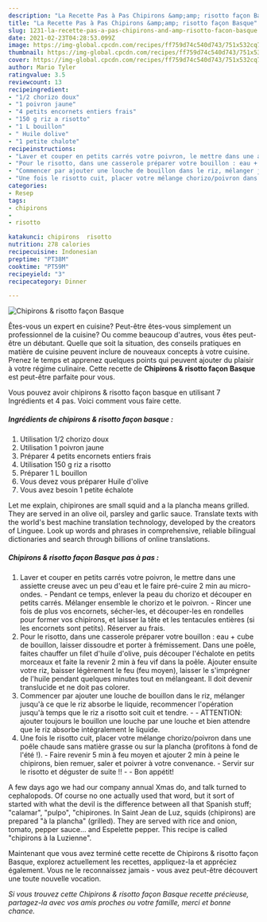 ```yaml
---
description: "La Recette Pas à Pas Chipirons &amp;amp; risotto façon Basque"
title: "La Recette Pas à Pas Chipirons &amp;amp; risotto façon Basque"
slug: 1231-la-recette-pas-a-pas-chipirons-and-amp-risotto-facon-basque
date: 2021-02-23T04:28:53.099Z
image: https://img-global.cpcdn.com/recipes/ff759d74c540d743/751x532cq70/chipirons-risotto-facon-basque-photo-principale-de-la-recette.jpg
thumbnail: https://img-global.cpcdn.com/recipes/ff759d74c540d743/751x532cq70/chipirons-risotto-facon-basque-photo-principale-de-la-recette.jpg
cover: https://img-global.cpcdn.com/recipes/ff759d74c540d743/751x532cq70/chipirons-risotto-facon-basque-photo-principale-de-la-recette.jpg
author: Mario Tyler
ratingvalue: 3.5
reviewcount: 13
recipeingredient:
- "1/2 chorizo doux"
- "1 poivron jaune"
- "4 petits encornets entiers frais"
- "150 g riz a risotto"
- "1 L bouillon"
- " Huile dolive"
- "1 petite chalote"
recipeinstructions:
- "Laver et couper en petits carrés votre poivron, le mettre dans une assiette creuse avec un peu d&#39;eau et le faire pré-cuire 2 min au micro-ondes. Pendant ce temps, enlever la peau du chorizo et découper en petits carrés. Mélanger ensemble le chorizo et le poivron. Rincer une fois de plus vos encornets, sécher-les, et découper-les en rondelles pour former vos chipirons, et laisser la tête et les tentacules entières (si les encornets sont petits). Réserver au frais."
- "Pour le risotto, dans une casserole préparer votre bouillon : eau + cube de bouillon, laisser dissoudre et porter à frémissement. Dans une poêle, faites chauffer un filet d&#39;huile d&#39;olive, puis découper l&#39;échalote en petits morceaux et faite la revenir 2 min à feu vif dans la poêle. Ajouter ensuite votre riz, baisser légèrement le feu (feu moyen), laisser le s&#39;imprégner de l&#39;huile pendant quelques minutes tout en mélangeant. Il doit devenir translucide et ne doit pas colorer."
- "Commencer par ajouter une louche de bouillon dans le riz, mélanger jusqu&#39;à ce que le riz absorbe le liquide, recommencer l&#39;opération jusqu&#39;à temps que le riz a risotto soit cuit et tendre.  ATTENTION: ajouter toujours le bouillon une louche par une louche et bien attendre que le riz absorbe intégralement le liquide."
- "Une fois le risotto cuit, placer votre mélange chorizo/poivron dans une poêle chaude sans matière grasse ou sur la plancha (profitons à fond de l&#39;été !). Faire revenir 5 min à feu moyen et ajouter 2 min à peine le chipirons, bien remuer, saler et poivrer à votre convenance. Servir sur le risotto et déguster de suite !!  Bon appétit!"
categories:
- Resep
tags:
- chipirons
- 
- risotto

katakunci: chipirons  risotto 
nutrition: 278 calories
recipecuisine: Indonesian
preptime: "PT38M"
cooktime: "PT59M"
recipeyield: "3"
recipecategory: Dinner

---
```



![Chipirons &amp; risotto façon Basque](https://img-global.cpcdn.com/recipes/ff759d74c540d743/751x532cq70/chipirons-risotto-facon-basque-photo-principale-de-la-recette.jpg)

Êtes-vous un expert en cuisine? Peut-être êtes-vous simplement un professionnel de la cuisine? Ou comme beaucoup d'autres, vous êtes peut-être un débutant. Quelle que soit la situation, des conseils pratiques en matière de cuisine peuvent inclure de nouveaux concepts à votre cuisine. Prenez le temps et apprenez quelques points qui peuvent ajouter du plaisir à votre régime culinaire. Cette recette de <strong> Chipirons &amp; risotto façon Basque </strong> est peut-être parfaite pour vous.

<!--inarticleads1-->

Vous pouvez avoir chipirons &amp; risotto façon basque en utilisant 7 Ingrédients et 4 pas. Voici comment vous faire cette.

##### Ingrédients de chipirons &amp; risotto façon basque :

1. Utilisation 1/2 chorizo doux
1. Utilisation 1 poivron jaune
1. Préparer 4 petits encornets entiers frais
1. Utilisation 150 g riz a risotto
1. Préparer 1 L bouillon
1. Vous devez vous préparer  Huile d&#39;olive
1. Vous avez besoin 1 petite échalote


Let me explain, chipirones are small squid and a la plancha means grilled. They are served in an olive oil, parsley and garlic sauce. Translate texts with the world&#39;s best machine translation technology, developed by the creators of Linguee. Look up words and phrases in comprehensive, reliable bilingual dictionaries and search through billions of online translations. 

<!--inarticleads2-->

##### Chipirons &amp; risotto façon Basque pas à pas :

1. Laver et couper en petits carrés votre poivron, le mettre dans une assiette creuse avec un peu d&#39;eau et le faire pré-cuire 2 min au micro-ondes. - Pendant ce temps, enlever la peau du chorizo et découper en petits carrés. Mélanger ensemble le chorizo et le poivron. - Rincer une fois de plus vos encornets, sécher-les, et découper-les en rondelles pour former vos chipirons, et laisser la tête et les tentacules entières (si les encornets sont petits). Réserver au frais.
1. Pour le risotto, dans une casserole préparer votre bouillon : eau + cube de bouillon, laisser dissoudre et porter à frémissement. Dans une poêle, faites chauffer un filet d&#39;huile d&#39;olive, puis découper l&#39;échalote en petits morceaux et faite la revenir 2 min à feu vif dans la poêle. Ajouter ensuite votre riz, baisser légèrement le feu (feu moyen), laisser le s&#39;imprégner de l&#39;huile pendant quelques minutes tout en mélangeant. Il doit devenir translucide et ne doit pas colorer.
1. Commencer par ajouter une louche de bouillon dans le riz, mélanger jusqu&#39;à ce que le riz absorbe le liquide, recommencer l&#39;opération jusqu&#39;à temps que le riz a risotto soit cuit et tendre. -  - ATTENTION: ajouter toujours le bouillon une louche par une louche et bien attendre que le riz absorbe intégralement le liquide.
1. Une fois le risotto cuit, placer votre mélange chorizo/poivron dans une poêle chaude sans matière grasse ou sur la plancha (profitons à fond de l&#39;été !). - Faire revenir 5 min à feu moyen et ajouter 2 min à peine le chipirons, bien remuer, saler et poivrer à votre convenance. - Servir sur le risotto et déguster de suite !! -  - Bon appétit!


A few days ago we had our company annual Xmas do, and talk turned to cephalopods. Of course no one actually used that word, but it sort of started with what the devil is the difference between all that Spanish stuff; &#34;calamar&#34;, &#34;pulpo&#34;, &#34;chipirones. In Saint Jean de Luz, squids (chipirons) are prepared &#34;à la plancha&#34; (grilled). They are served with rice and onion, tomato, pepper sauce… and Espelette pepper. This recipe is called &#34;chipirons à la Luzienne&#34;. 

<!--inarticleads1-->

<p>
Maintenant que vous avez terminé cette recette de Chipirons &amp; risotto façon Basque, explorez actuellement les recettes, appliquez-la et appréciez également. Vous ne le reconnaissez jamais - vous avez peut-être découvert une toute nouvelle vocation.
</p>

<p>
<i>Si vous trouvez cette Chipirons &amp; risotto façon Basque recette précieuse, partagez-la avec vos amis proches ou votre famille, merci et bonne chance.</i>
</p>
